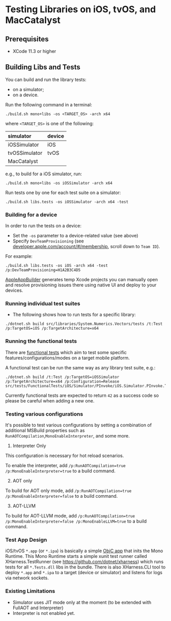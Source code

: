 # Testing Libraries on iOS, tvOS, and MacCatalyst

## Prerequisites

- XCode 11.3 or higher

## Building Libs and Tests

You can build and run the library tests:
- on a simulator;
- on a device.

Run the following command in a terminal:
```
./build.sh mono+libs -os <TARGET_OS> -arch x64
```
where `<TARGET_OS>` is one of the following:

| simulator     | device|
|:--------------|:------|
| iOSSimulator  | iOS   |
| tvOSSimulator | tvOS  |
| MacCatalyst   |       |


e.g., to build for a iOS simulator, run:
```
./build.sh mono+libs -os iOSSimulator -arch x64
```

Run tests one by one for each test suite on a simulator:
```
./build.sh libs.tests -os iOSSimulator -arch x64 -test
```

### Building for a device

In order to run the tests on a device:
- Set the `-os` parameter to a device-related value (see above)
- Specify `DevTeamProvisioning` (see [developer.apple.com/account/#/membership](https://developer.apple.com/account/#/membership), scroll down to `Team ID`). 
  
For example:
```
./build.sh libs.tests -os iOS -arch x64 -test /p:DevTeamProvisioning=H1A2B3C4D5
```
[AppleAppBuilder](https://github.com/dotnet/runtime/blob/main/src/tasks/AppleAppBuilder/AppleAppBuilder.cs) generates temp Xcode projects you can manually open and resolve provisioning issues there using native UI and deploy to your devices.

### Running individual test suites
- The following shows how to run tests for a specific library:
```
./dotnet.sh build src/libraries/System.Numerics.Vectors/tests /t:Test /p:TargetOS=iOS /p:TargetArchitecture=x64
```

### Running the functional tests

There are [functional tests](https://github.com/dotnet/runtime/tree/main/src/tests/FunctionalTests/) which aim to test some specific features/configurations/modes on a target mobile platform.

A functional test can be run the same way as any library test suite, e.g.:
```
./dotnet.sh build /t:Test /p:TargetOS=iOSSimulator /p:TargetArchitecture=x64 /p:Configuration=Release src/tests/FunctionalTests/iOS/Simulator/PInvoke/iOS.Simulator.PInvoke.Test.csproj
```

Currently functional tests are expected to return `42` as a success code so please be careful when adding a new one.

### Testing various configurations

It's possible to test various configurations by setting a combination of additional MSBuild properties such as `RunAOTCompilation`,`MonoEnableInterpreter`, and some more.

1. Interpreter Only

This configuration is necessary for hot reload scenarios.

To enable the interpreter, add `/p:RunAOTCompilation=true /p:MonoEnableInterpreter=true` to a build command.

2. AOT only

To build for AOT only mode, add `/p:RunAOTCompilation=true /p:MonoEnableInterpreter=false` to a build command.

3. AOT-LLVM

To build for AOT-LLVM mode, add `/p:RunAOTCompilation=true /p:MonoEnableInterpreter=false /p:MonoEnableLLVM=true` to a build command.

### Test App Design
iOS/tvOS `*.app` (or `*.ipa`) is basically a simple [ObjC app](https://github.com/dotnet/runtime/blob/main/src/tasks/AppleAppBuilder/Templates/main-console.m) that inits the Mono Runtime. This Mono Runtime starts a simple xunit test
runner called XHarness.TestRunner (see https://github.com/dotnet/xharness) which runs tests for all `*.Tests.dll` libs in the bundle. There is also XHarness.CLI tool to deploy `*.app` and `*.ipa` to a target (device or simulator) and listens for logs via network sockets.

### Existing Limitations
- Simulator uses JIT mode only at the moment (to be extended with FullAOT and Interpreter)
- Interpreter is not enabled yet.
